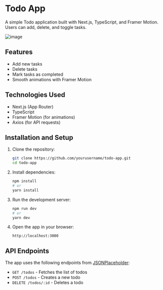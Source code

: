 # Todo App

A simple Todo application built with Next.js, TypeScript, and Framer Motion. Users can add, delete, and toggle tasks.

![image](https://github.com/user-attachments/assets/8dd0e1bf-f52d-435f-bc7b-cdae6e662dfb)


## Features

- Add new tasks
- Delete tasks
- Mark tasks as completed
- Smooth animations with Framer Motion

## Technologies Used

- Next.js (App Router)
- TypeScript
- Framer Motion (for animations)
- Axios (for API requests)

## Installation and Setup

1. Clone the repository:

   ```bash
   git clone https://github.com/yourusername/todo-app.git
   cd todo-app
   ```

2. Install dependencies:

   ```bash
   npm install
   # or
   yarn install
   ```

3. Run the development server:

   ```bash
   npm run dev
   # or
   yarn dev
   ```

4. Open the app in your browser:

   ```
   http://localhost:3000
   ```

## API Endpoints

The app uses the following endpoints from [JSONPlaceholder](https://jsonplaceholder.typicode.com/):

- `GET /todos` - Fetches the list of todos
- `POST /todos` - Creates a new todo
- `DELETE /todos/:id` - Deletes a todo



